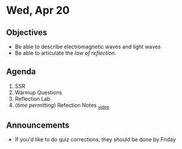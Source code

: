 Wed, Apr 20
=================== 
   
    
Objectives    
------------    
- Be able to describe electromagnetic waves and light waves
- Be able to articulate the *law of reflection*.
  
Agenda      
---------      
1. SSR
2. Warmup Questions
3. Reflection Lab
4. (*time permitting*) Refection Notes <sub>[video](https://avon.schoology.com/course/5138386979/materials/gp/5896407065)</sub>

  
Announcements   
-------------    
- If you'd like to do quiz corrections, they should be done by Friday

[s]: https://avon.schoology.com/course/5138386979/materials/gp/5889697939


<!--stackedit_data:
eyJoaXN0b3J5IjpbMjE2MDYzNDkxLDExMTc0OTYwNjQsODY1NT
Y0OTA2LC0xNDA1NzcxOTUyLC0zMTk4ODQ3NDgsMTUzMzIxMjg4
NCwtMjA3OTkwMTc1MSw4MDc3ODQzODgsNDI4NzMzMTU5LDE3ND
gwMDM0MzcsLTE4OTUyNDMxNDIsMTI5MTkxNTA0MiwxODgxNTMy
NTQ0LDg3OTgwNjQzNywtODU0MTc5MDA0LDE0NDY2NjY5NTgsLT
MzOTU1NjI0MCwtNzc0ODcxODE2LC05NzgxNDczNDMsLTIxNDA3
MjM3MV19
-->